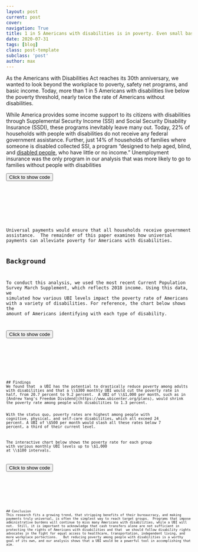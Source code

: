 ```yaml
---
layout: post
current: post
cover: 
navigation: True
title: 1 in 5 Americans with disabilities is in poverty. Even small basic incomes would help.
date: 2020-07-31
tags: [blog]
class: post-template
subclass: 'post'
author: max
---
```


<head>
  <script src="https://cdn.plot.ly/plotly-latest.min.js"></script>
  <script src="https://ajax.googleapis.com/ajax/libs/jquery/3.5.1/jquery.min.js"></script>
</head>

As the Americans with Disabilities Act reaches its 30th anniversary, we wanted to look beyond the workplace to poverty, safety net programs, and basic income. Today, more than 1 in 5 Americans with disabilities live below the poverty threshold, nearly twice the rate of Americans without disabilities.

While America provides some income support to its citizens with disabilities through Supplemental Security Income (SSI) and Social Security Disability Insurance (SSDI), these programs inevitably leave many out.  Today, 22% of households with people with disabilities do not receive any federal government assistance.  Further, just 14% of households of families where someone is disabled collected SSI, a program “designed to help aged, blind, and [disabled people](https://www.ssa.gov/ssi/), who have little or no income.”  Unemployment insurance was the only program in our analysis that was more likely to go to families without people with disabilities

<button onclick="f1()">Click to show code</button>
<div id="code_graph1" style="display: none;">
  <pre>
    <code>

### LOAD PACKAGES ####

import pandas as pd
import plotly.express as px
import microdf as mdf
import numpy as np

### COLORS ###

# Colors from https://material.io/design/color/the-color-system.html
BLUE = '#1976D2'
DARK_BLUE = '#0D47A1'
BARELY_BLUE = '#E3F2FD'
GRAY = '#BDBDBD'


### LOAD DATA ###

person_raw = pd.read_csv('https://github.com/MaxGhenis/datarepo/raw/master/pppub19.csv.gz',
                         usecols=['MARSUPWT', 'SPM_ID', 'SPM_RESOURCES',
                                  'SPM_POVTHRESHOLD', 'A_AGE', 'PEDISDRS',
                                  'PEDISEAR', 'PEDISEYE', 'PEDISOUT',
                                  'PEDISPHY', 'PEDISREM', 'SPM_NUMPER',
                                  'SS_VAL', 'SSI_VAL', 'SPM_SNAPSUB',
                                  'PAW_TYP', 'SPM_CAPHOUSESUB', 'UC_VAL'])

### PREPROCESS ###

person = person_raw.copy(deep = True)
person.columns = person.columns.str.lower()
person['weight'] = person.marsupwt / 100
# Create a new dataframe that only includes adults.
adults = person[person['a_age'] > 17].copy(deep=True)

# Create a column that shows if people have any disabilities.
adults['any_disability'] = ((adults.pedisdrs == 1) | 
                            (adults.pedisear == 1) | 
                            (adults.pediseye == 1) |
                            (adults.pedisout == 1) | 
                            (adults.pedisphy == 1) |
                            (adults.pedisrem == 1))

# Map the ASEC codes to disability types.
PWD_MAP = ({'pedisdrs': 'Self-care',
            'pedisear': 'Hearing',
            'pediseye': 'Vision',
            'pedisout': 'Mobility',
            'pedisphy': 'Physical',
            'pedisrem': 'Cognitive',
            'any_disability': 'Any'
           })

# group individual questions by spm group
adults['got_tanf'] = np.where(adults.paw_typ == 1, 1, 0)
PERSON_SPM_COLS = ['ss_val', 'ssi_val', 'uc_val', 'got_tanf']
groups = adults.groupby('spm_id')[PERSON_SPM_COLS].sum()
groups.columns = ['spm_' + i for i in PERSON_SPM_COLS]
adults2 = adults.merge(groups, left_on='spm_id', right_index=True)
# Also look into OI_OFF column: Value 3 = AFDC

# All PWD records.
adults_pwd = adults2[adults2.any_disability]

# Note these columns don't represent anything consistent
# except that >0 values indicate that the SPM unit received it.

# create a columns map
BEN_MAP = ({'spm_ss_val': 'Social Security', 
            'spm_ssi_val': 'Supplemental Security Income',
            'spm_got_tanf': 'TANF',
            'spm_uc_val': 'Unemployment',
            'spm_snapsub': 'SNAP',
            'spm_caphousesub': 'Housing Assistance',
            'spm_any_ben': 'Any'
            })

# Sum up all columns except the last (which is any, itself).
adults2['spm_any_ben'] = adults2[list(BEN_MAP.keys())[:-1]].sum(axis=1)


# Create a function that calculates percent of people with disabilities
# receiving each benefit.
def percent_bens(ben_column, has_disability):
    target_adults = adults2[adults2.any_disability == has_disability]
    total_w_ben = ((target_adults[ben_column] > 0) * target_adults.weight)
    return ((total_w_ben.sum() / target_adults.weight.sum()) * 100).round(1)

def percent_bens_row(row):
    return percent_bens(row.ben_column, row.has_disability)

benefits = mdf.cartesian_product({'ben_column': BEN_MAP.keys(),
                                  'has_disability': [True, False]
                                  })

benefits['percentage'] = benefits.apply(percent_bens_row, axis=1)
benefits['benefit'] = benefits.ben_column.map(BEN_MAP)
benefits = (benefits.sort_values(['percentage','benefit'],
                               ascending=(True, True)))
benefits['disability_text'] = np.where(benefits.has_disability,
                                       'Has disability', 'No disability')

fig = px.bar(benefits, x='percentage', y='benefit', color='disability_text',
             labels={'percentage': 'Percent receiving benefit',
                      'benefit': 'Benefit'},
             title='Share of Americans in families receiving benefits',
             text='percentage',
             orientation='h',
             barmode='group',
             color_discrete_map={'Has disability': BLUE, 'No disability': GRAY}
)

fig.update_layout(barmode='group',
                  font=dict(family='Roboto'),
                  plot_bgcolor='white',
                  yaxis_title='',
                  legend_title='',
                  xaxis_ticksuffix='%',
                  legend={'traceorder': 'reversed'}
                 )

fig.update_traces(texttemplate='%{text}%')

    </code>
  </pre>
</div>

<script>
function f1() {
  var x = document.getElementById("code_graph1");
  if (x.style.display === "none") {
    x.style.display = "block";
  } else {
    x.style.display = "none";
  }
}
</script> 

<div>
  <script>
    $(document).ready(function(){
      $("#graph1").load("{{site.baseurl}}assets/graphs/2020-07-31-ada30-graph1.html");
    });
  </script>
</div>
<div id = "graph1"></div>
Universal payments would ensure that all households receive government assistance.  The remainder of this paper examines how universal payments can alleviate poverty for Americans with disabilities.

## Background
To conduct this analysis, we used the most recent Current Population Survey March Supplement, which reflects 2018 income.  Using this data, we simulated how various UBI levels impact the poverty rate of Americans with a variety of disabilities. For reference, the chart below shows the amount of Americans identifying with each type of disability.

<button onclick="f2()">Click to show code</button>
<div id="code_graph2" style="display: none;">
  <pre>
    <code>

# data for bar graph that shows amount of people with each disability

total_cognitive_m = (adults.weight * (adults.pedisrem==1)).sum()/1e6
total_mobility_m = (adults.weight * (adults.pedisout==1)).sum()/1e6
total_self_care_m = (adults.weight * (adults.pedisdrs==1)).sum()/1e6
total_physical_m = (adults.weight * (adults.pedisphy==1)).sum()/1e6 
total_vision_m = (adults.weight * (adults.pediseye==1)).sum()/1e6
total_hearing_m = (adults.weight* (adults.pedisear==1)).sum()/1e6
total_pwd_m = (adults.weight * adults.any_disability).sum()/1e6
total_pwd = (adults.weight * adults.any_disability).sum()

total_dict = {'disability_type': ['Cognitive', 'Mobility', 'Self-care', 'Physical',
                       'Vision', 'Hearing', 'Any'],
              'total_millions': [total_cognitive_m, total_mobility_m, total_self_care_m, 
                        total_physical_m, total_vision_m, total_hearing_m,
                        total_pwd_m] 
}

total_df = pd.DataFrame(total_dict)
total_df = total_df.round(1)
total_df = (total_df.sort_values(['total_millions','disability_type'],
                               ascending=(False, True)))

fig = px.bar(total_df, x = 'total_millions', y='disability_type',
             title='Number of adults reporting each disability type',
             color='disability_type',
             text='total_millions',
             orientation = 'h',
             color_discrete_map={'Cognitive': BLUE,
                                 'Mobility': BLUE,
                                 'Self-care': BLUE,
                                 'Physical': BLUE,
                                 'Vision': BLUE,
                                 'Hearing': BLUE,
                                 'Any': DARK_BLUE})

fig.update_layout(showlegend=False,
                  xaxis_ticksuffix='M',
                  font=dict(family='Roboto'),
                  plot_bgcolor='white',
                  xaxis_title='',
                  yaxis_title=''
                 )
fig.update_traces(texttemplate='%{text}M')

    </code>
  </pre>
</div>

<script>
function f2() {
  var x = document.getElementById("code_graph2");
  if (x.style.display === "none") {
    x.style.display = "block";
  } else {
    x.style.display = "none";
  }
}
</script> 

<div>
  <script>
    $(document).ready(function(){
      $("#graph2").load("{{site.baseurl}}assets/graphs/2020-07-31-ada30-graph2.html");
    });
  </script>
</div>
<div id = "graph2"></div>
## Findings
We found that  a UBI has the potential to drastically reduce poverty among adults with disabilities and that a \\$300 monthly UBI would cut the poverty rate in half, from 20.7 percent to 9.2 percent.  A UBI of \\$1,000 per month, such as in [Andrew Yang's Freedom Dividend](https://www.ubicenter.org/plans), would shrink the poverty rate among people with disabilities to 1.3 percent.
 
With the status quo, poverty rates are highest among people with cognitive, physical, and self-care disabilities, which all exceed 24 percent.  A UBI of \\$500 per month would slash all these rates below 7 percent, a third of their current level.  

The interactive chart below shows the poverty rate for each group with various monthly UBI levels up to \\$1,000 at \\$100 intervals.

<button onclick="f3()">Click to show code</button>
<div id="code_graph3" style="display: none;">
  <pre>
    <code>

# Determine the poverty rate impact for Americans with disabilities of a UBI from $0 per month to $1000 per month

def pwd_pov(type_of_disability, monthly_ubi=0):
    target_persons = adults[adults[type_of_disability]==1].copy(deep=True)
    target_persons['total_ubi'] = person.spm_numper * monthly_ubi * 12
    target_persons['new_spm_resources'] = (target_persons.total_ubi
                                           + target_persons.spm_resources)
    target_persons['poor'] = (target_persons.new_spm_resources 
                              < target_persons.spm_povthreshold)
    population_target = target_persons.weight.sum()
    total_target_poor = (target_persons.poor * target_persons.weight).sum()
    total_pov_rate = total_target_poor / population_target

    return (total_pov_rate * 100).round(1)

def pwd_pov_row(row):
    return pwd_pov(row.type_of_disability, row.monthly_ubi)

# Create a dataframe that summarizes the outputs of the function

summary = mdf.cartesian_product({'type_of_disability':PWD_MAP,
                       'monthly_ubi': np.arange(0,1001,100)})

summary['poverty_rate'] = summary.apply(pwd_pov_row, axis=1)
summary['disability_type'] = summary.type_of_disability.map(PWD_MAP)
summary = (summary.sort_values(['poverty_rate','disability_type'],
                               ascending=(False, True)))

# Add new rows for the difference between original and current (w/UBI) pov.
original_pov = summary[summary.monthly_ubi == 0].copy(deep=True)
original_pov.drop(['monthly_ubi', 'disability_type'], axis=1, inplace=True)
original_pov.rename(columns = {'poverty_rate': 'original_poverty_rate'},
                    inplace=True)
summary = summary.merge(original_pov, on='type_of_disability')

# Calculate the difference
summary['poverty_delta'] = (summary.original_poverty_rate -
                            summary.poverty_rate).round(1)

SUM_MAP = ({'poverty_rate': 'People in poverty',
            'poverty_delta': 'People no longer in poverty'})

summary_long = summary.melt(id_vars=['disability_type', 'monthly_ubi',
                                     'original_poverty_rate'],
                            value_vars=['poverty_rate', 'poverty_delta'])
summary_long['poverty_in_out'] = summary_long.variable.map(SUM_MAP)
summary_long.sort_values(['original_poverty_rate', 'monthly_ubi'],
                         ascending=[True, True], inplace=True)

fig = px.bar(summary_long, x='value', y='disability_type',
             color='poverty_in_out',
             animation_frame='monthly_ubi', range_x=[0,25],
             labels={'value': 'SPM poverty rate',
                     'disability_type': 'Disability type',
                     'monthly_ubi': 'Monthly UBI'
                    },
             title='Effect of UBI on poverty among adults with disabilities',
             orientation='h',
             color_discrete_map={'People in poverty': BLUE,
                                 'People no longer in poverty': BARELY_BLUE
                                }
             )

fig.update_layout(xaxis_ticksuffix='%',
                  plot_bgcolor='white',
                  font=dict(family='Roboto'),
                  legend_title_text=''
                 )

    </code>
  </pre>
</div>

<script>
function f3() {
  var x = document.getElementById("code_graph3");
  if (x.style.display === "none") {
    x.style.display = "block";
  } else {
    x.style.display = "none";
  }
}
</script> 

<div>
  <script>
    $(document).ready(function(){
      $("#graph3").load("{{site.baseurl}}assets/graphs/2020-07-31-ada30-graph3.html");
    });
  </script>
</div>
<div id = "graph3"></div>
## Conclusion
This research fits a growing trend, that stripping benefits of their bureaucracy, and making payments truly universal, is often the simplest way to reach target groups.  Programs that impose administrative burdens will continue to miss many Americans with disabilities, while a UBI will not.  Still, it is important to acknowledge that cash transfers alone are not sufficient in protecting the rights of Americans with disabilities and that  we should follow disability rights advocates in the fight for equal access to healthcare, transportation, independent living, and more workplace portections.   But reducing poverty among people with disabilities is a worthy goal of its own, and our analysis shows that a UBI would be a powerful tool in accomplishing that aim.
